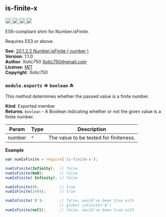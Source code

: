 <a name="module_is-finite-x"></a>

## is-finite-x
<a href="https://travis-ci.org/Xotic750/is-finite-x"
title="Travis status">
<img
src="https://travis-ci.org/Xotic750/is-finite-x.svg?branch=master"
alt="Travis status" height="18">
</a>
<a href="https://david-dm.org/Xotic750/is-finite-x"
title="Dependency status">
<img src="https://david-dm.org/Xotic750/is-finite-x.svg"
alt="Dependency status" height="18"/>
</a>
<a
href="https://david-dm.org/Xotic750/is-finite-x#info=devDependencies"
title="devDependency status">
<img src="https://david-dm.org/Xotic750/is-finite-x/dev-status.svg"
alt="devDependency status" height="18"/>
</a>
<a href="https://badge.fury.io/js/is-finite-x" title="npm version">
<img src="https://badge.fury.io/js/is-finite-x.svg"
alt="npm version" height="18">
</a>

ES6-compliant shim for Number.isFinite.

Requires ES3 or above.

**See**: [20.1.2.2 Number.isFinite ( number )](http://www.ecma-international.org/ecma-262/6.0/#sec-number.isfinite)  
**Version**: 1.1.0  
**Author**: Xotic750 <Xotic750@gmail.com>  
**License**: [MIT](&lt;https://opensource.org/licenses/MIT&gt;)  
**Copyright**: Xotic750  
<a name="exp_module_is-finite-x--module.exports"></a>

### `module.exports` ⇒ <code>boolean</code> ⏏
This method determines whether the passed value is a finite number.

**Kind**: Exported member  
**Returns**: <code>boolean</code> - A Boolean indicating whether or not the given value is a finite number.  

| Param | Type | Description |
| --- | --- | --- |
| number | <code>\*</code> | The value to be tested for finiteness. |

**Example**  
```js
var numIsFinite = require('is-finite-x');

numIsFinite(Infinity);  // false
numIsFinite(NaN);       // false
numIsFinite(-Infinity); // false

numIsFinite(0);         // true
numIsFinite(2e64);      // true

numIsFinite('0');       // false, would've been true with
                        // global isFinite('0')
numIsFinite(null);      // false, would've been true with
```
